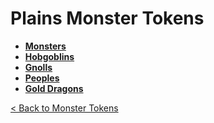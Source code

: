 # Plains Monster Tokens
- **[Monsters](https://github.com/acodcha/DnD5e/tree/main/tokens/monsters/plains/monsters)**
- **[Hobgoblins](https://github.com/acodcha/DnD5e/tree/main/tokens/monsters/plains/hobgoblins)**
- **[Gnolls](https://github.com/acodcha/DnD5e/tree/main/tokens/monsters/plains/gnolls)**
- **[Peoples](https://github.com/acodcha/DnD5e/tree/main/tokens/monsters/plains/peoples)**
- **[Gold Dragons](https://github.com/acodcha/DnD5e/tree/main/tokens/monsters/plains/dragons_gold)**

[< Back to Monster Tokens](../README.md#monster-tokens)
